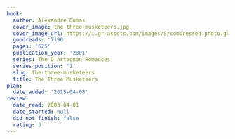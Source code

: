 ```yaml
---
book:
  author: Alexandre Dumas
  cover_image: the-three-musketeers.jpg
  cover_image_url: https://i.gr-assets.com/images/S/compressed.photo.goodreads.com/books/1320436982l/7190._SX98_.jpg
  goodreads: '7190'
  pages: '625'
  publication_year: '2001'
  series: The D'Artagnan Romances
  series_position: '1'
  slug: the-three-musketeers
  title: The Three Musketeers
plan:
  date_added: '2015-04-08'
review:
  date_read: 2003-04-01
  date_started: null
  did_not_finish: false
  rating: 3
---
```

